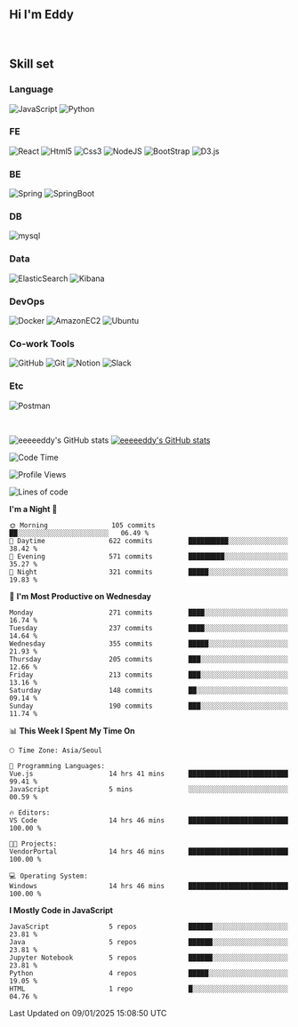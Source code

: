 ## Hi I'm Eddy
<br/>


<!--### Hi there 👋-->

## Skill set

### Language
![JavaScript](https://img.shields.io/badge/javascript-F7DF1E?style=for-the-badge&logo=javascript&logoColor=black)
![Python](https://img.shields.io/badge/Python-3776AB?style=for-the-badge&logo=Python&logoColor=white)

### FE
![React](https://img.shields.io/badge/react-61DAFB?style=for-the-badge&logo=react&logoColor=black) 
![Html5](https://img.shields.io/badge/html5-E34F26?style=for-the-badge&logo=html5&logoColor=white)
![Css3](https://img.shields.io/badge/css-1572B6?style=for-the-badge&logo=css3&logoColor=white)
![NodeJS](https://img.shields.io/badge/node.js-339933?style=for-the-badge&logo=Node.js&logoColor=white)
![BootStrap](https://img.shields.io/badge/bootstrap-7952B3?style=for-the-badge&logo=bootstrap&logoColor=white)
![D3.js](https://img.shields.io/badge/D3.js-F9A03C?style=for-the-badge&logo=D3.js&logoColor=white)

### BE
![Spring](https://img.shields.io/badge/spring-6DB33F?style=for-the-badge&logo=spring&logoColor=white)
![SpringBoot](https://img.shields.io/badge/springboot-6DB33F?style=for-the-badge&logo=springboot&logoColor=white)

### DB
![mysql](https://img.shields.io/badge/mysql-4479A1?style=for-the-badge&logo=mysql&logoColor=white)

### Data
![ElasticSearch](https://img.shields.io/badge/elasticsearch-005571?style=for-the-badge&logo=elasticsearch&logoColor=white)
![Kibana](https://img.shields.io/badge/Kibana-005571?style=for-the-badge&logo=Kibana&logoColor=white)

### DevOps
![Docker](https://img.shields.io/badge/docker-2496ED?style=for-the-badge&logo=docker&logoColor=white)
![AmazonEC2](https://img.shields.io/badge/amazonec2-FF9900?style=for-the-badge&logo=amazonec2&logoColor=white)
![Ubuntu](https://img.shields.io/badge/Ubuntu-E95420?style=for-the-badge&logo=Ubuntu&logoColor=white)

### Co-work Tools
![GitHub](https://img.shields.io/badge/github-181717?style=for-the-badge&logo=github&logoColor=white)
![Git](https://img.shields.io/badge/git-F05032?style=for-the-badge&logo=git&logoColor=white)
![Notion](https://img.shields.io/badge/Notion-000000?style=for-the-badge&logo=Notion&logoColor=white)
![Slack](https://img.shields.io/badge/Slack-4A154B?style=for-the-badge&logo=Slack&logoColor=white)

### Etc
![Postman](https://img.shields.io/badge/postman-FF6C37?style=for-the-badge&logo=postman&logoColor=white)

<br>

![eeeeeddy's GitHub stats](https://github-readme-stats.vercel.app/api?username=eeeeeddy&show_icons=true&theme=radical)
[![eeeeeddy's GitHub stats](https://github-readme-stats.vercel.app/api/top-langs/?username=eeeeeddy&custom_title=My&nbsp;Language&hide=jupyter%20notebook&layout=compact&theme=radical&show_icons=true)](https://github.com/eeeeeddy/github-readme-stats)


<!--START_SECTION:waka-->
![Code Time](http://img.shields.io/badge/Code%20Time-639%20hrs%2025%20mins-blue)

![Profile Views](http://img.shields.io/badge/Profile%20Views-0-blue)

![Lines of code](https://img.shields.io/badge/From%20Hello%20World%20I%27ve%20Written-656.3%20thousand%20lines%20of%20code-blue)

**I'm a Night 🦉** 

```text
🌞 Morning                105 commits         ██░░░░░░░░░░░░░░░░░░░░░░░   06.49 % 
🌆 Daytime                622 commits         ██████████░░░░░░░░░░░░░░░   38.42 % 
🌃 Evening                571 commits         █████████░░░░░░░░░░░░░░░░   35.27 % 
🌙 Night                  321 commits         █████░░░░░░░░░░░░░░░░░░░░   19.83 % 
```
📅 **I'm Most Productive on Wednesday** 

```text
Monday                   271 commits         ████░░░░░░░░░░░░░░░░░░░░░   16.74 % 
Tuesday                  237 commits         ████░░░░░░░░░░░░░░░░░░░░░   14.64 % 
Wednesday                355 commits         █████░░░░░░░░░░░░░░░░░░░░   21.93 % 
Thursday                 205 commits         ███░░░░░░░░░░░░░░░░░░░░░░   12.66 % 
Friday                   213 commits         ███░░░░░░░░░░░░░░░░░░░░░░   13.16 % 
Saturday                 148 commits         ██░░░░░░░░░░░░░░░░░░░░░░░   09.14 % 
Sunday                   190 commits         ███░░░░░░░░░░░░░░░░░░░░░░   11.74 % 
```


📊 **This Week I Spent My Time On** 

```text
🕑︎ Time Zone: Asia/Seoul

💬 Programming Languages: 
Vue.js                   14 hrs 41 mins      █████████████████████████   99.41 % 
JavaScript               5 mins              ░░░░░░░░░░░░░░░░░░░░░░░░░   00.59 % 

🔥 Editors: 
VS Code                  14 hrs 46 mins      █████████████████████████   100.00 % 

🐱‍💻 Projects: 
VendorPortal             14 hrs 46 mins      █████████████████████████   100.00 % 

💻 Operating System: 
Windows                  14 hrs 46 mins      █████████████████████████   100.00 % 
```

**I Mostly Code in JavaScript** 

```text
JavaScript               5 repos             ██████░░░░░░░░░░░░░░░░░░░   23.81 % 
Java                     5 repos             ██████░░░░░░░░░░░░░░░░░░░   23.81 % 
Jupyter Notebook         5 repos             ██████░░░░░░░░░░░░░░░░░░░   23.81 % 
Python                   4 repos             █████░░░░░░░░░░░░░░░░░░░░   19.05 % 
HTML                     1 repo              █░░░░░░░░░░░░░░░░░░░░░░░░   04.76 % 
```




 Last Updated on 09/01/2025 15:08:50 UTC
<!--END_SECTION:waka-->



<!--
**eeeeeddy/eeeeeddy** is a ✨ _special_ ✨ repository because its `README.md` (this file) appears on your GitHub profile.

Here are some ideas to get you started:

- 🔭 I’m currently working on ...
- 🌱 I’m currently learning ...
- 👯 I’m looking to collaborate on ...
- 🤔 I’m looking for help with ...
- 💬 Ask me about ...
- 📫 How to reach me: ...
- 😄 Pronouns: ...
- ⚡ Fun fact: ...
-->
